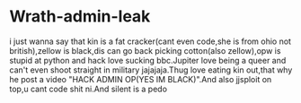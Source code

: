 # Wrath-admin-leak
i just wanna say that kin is a fat cracker(cant even code,she is from ohio not british),zellow is black,dis can go back picking cotton(also zellow),opw is stupid at python and hack love sucking bbc.Jupiter love being a queer and can't even shoot straight in military jajajaja.Thug love eating kin out,that why he post a video "HACK ADMIN OP(YES IM BLACK)".And also jjsploit on top,u cant code shit ni.And silent is a pedo
